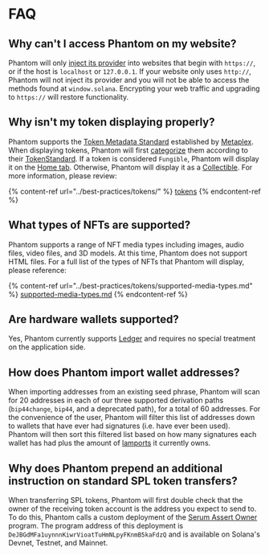 # FAQ

## Why can't I access Phantom on my website?

Phantom will only [inject its provider](../integrating/extension-and-in-app-browser-web-apps/detecting-the-provider.md) into websites that begin with `https://`, or if the host is `localhost` or `127.0.0.1`. If your website only uses `http://`, Phantom will not inject its provider and you will not be able to access the methods found at `window.solana`. Encrypting your web traffic and upgrading to `https://` will restore functionality.

## Why isn't my token displaying properly?

Phantom supports the [Token Metadata Standard](https://docs.metaplex.com/programs/token-metadata/overview) established by [Metaplex](https://www.metaplex.com/). When displaying tokens, Phantom will first [categorize](../best-practices/tokens/#categorizing-tokens) them according to their [TokenStandard](https://docs.metaplex.com/programs/token-metadata/token-standard). If a token is considered `Fungible`, Phantom will display it on the [Home tab](../best-practices/tokens/home-tab-fungibles.md). Otherwise, Phantom will display it as a [Collectible](../best-practices/tokens/collectibles-nfts-and-semi-fungibles.md). For more information, please review:

{% content-ref url="../best-practices/tokens/" %}
[tokens](../best-practices/tokens/)
{% endcontent-ref %}

## What types of NFTs are supported?

Phantom supports a range of NFT media types including images, audio files, video files, and 3D models. At this time, Phantom does not support HTML files. For a full list of the types of NFTs that Phantom will display, please reference:

{% content-ref url="../best-practices/tokens/supported-media-types.md" %}
[supported-media-types.md](../best-practices/tokens/supported-media-types.md)
{% endcontent-ref %}

## Are hardware wallets supported?

Yes, Phantom currently supports [Ledger](https://www.ledger.com/) and requires no special treatment on the application side.

## How does Phantom import wallet addresses?

When importing addresses from an existing seed phrase, Phantom will scan for 20 addresses in each of our three supported derivation paths (`bip44change`, `bip44`, and a deprecated path), for a total of 60 addresses. For the convenience of the user, Phantom will filter this list of addresses down to wallets that have ever had signatures (i.e. have ever been used). Phantom will then sort this filtered list based on how many signatures each wallet has had plus the amount of [lamports](https://docs.solana.com/terminology#lamport) it currently owns. &#x20;

## Why does Phantom prepend an additional instruction on standard SPL token transfers?

When transferring SPL tokens, Phantom will first double check that the owner of the receiving token account is the address you expect to send to. To do this, Phantom calls a custom deployment of the [Serum Assert Owner](https://github.com/project-serum/serum-dex/tree/6138ca98280f6433deecde560f3d23cc4a749bae/assert-owner) program. The program address of this deployment is `DeJBGdMFa1uynnnKiwrVioatTuHmNLpyFKnmB5kaFdzQ` and is available on Solana's Devnet, Testnet, and Mainnet.

